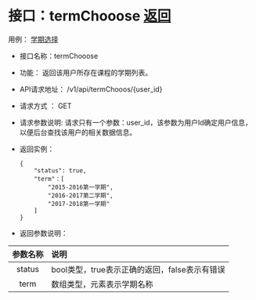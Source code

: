 # 接口：termChooose  [返回](../README.md)
用例： [学期选择](../yongli/学期选择.md)

- 接口名称：termChooose

- 功能：
  返回该用户所存在课程的学期列表。

- API请求地址：
  /v1/api/termChooos/{user_id}

- 请求方式 ：
  GET

- 请求参数说明:
  请求只有一个参数：user_id，该参数为用户Id确定用户信息，以便后台查找该用户的相关数据信息。

- 返回实例：

      {
          "status": true,
          "term"：[
              "2015-2016第一学期",
              "2016-2017第二学期",
              "2017-2018第一学期"
          ]
      }

- 返回参数说明：

|参数名称|说明|
|:---------:|:--------------------------------------------------------|
|status|bool类型，true表示正确的返回，false表示有错误|
|term|数组类型，元素表示学期名称|

